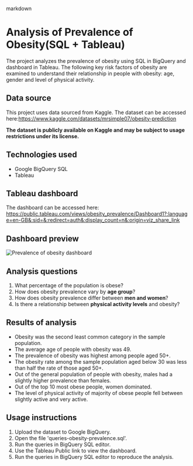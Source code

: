 markdown

# Analysis of Prevalence of Obesity(SQL + Tableau)
The project analyzes the prevalence of obesity using SQL in BigQuery and dashboard in Tableau. The following key risk factors of obesity are examined to understand their relationship in people with obesity: age, gender and level of physical activity.

## Data source
This project uses data sourced from Kaggle. The dataset can be accessed here:https://www.kaggle.com/datasets/mrsimple07/obesity-prediction

**The dataset is publicly available on Kaggle and may be subject to usage restrictions under its license.**

## Technologies used
- Google BigQuery SQL
- Tableau

## Tableau dashboard
The dashboard can be accessed here: https://public.tableau.com/views/obesity_prevalence/Dashboard1?:language=en-GB&:sid=&:redirect=auth&:display_count=n&:origin=viz_share_link

## Dashboard preview
![Prevalence of obesity dashboard](tableau.dashboard)

## Analysis questions
1. What percentage of the population is obese?  
2. How does obesity prevalence vary by **age group**?  
3. How does obesity prevalence differ between **men and women**?  
4. Is there a relationship between **physical activity levels** and obesity?  

## Results of analysis
- Obesity was the second least common category in the sample population.
- The average age of people with obesity was 49.
- The prevalence of obesity was highest among people aged 50+.
- The obesity rate among the sample population aged below 30 was less than half the rate of those aged 50+.
- Out of the general population of people with obesity, males had a slightly higher prevalence than females.
- Out of the top 10 most obese people, women dominated.
- The level of physical activity of majority of obese people fell between slightly active and very active. 

## Usage instructions
1. Upload the dataset to Google BigQuery.  
2. Open the file 'queries-obesity-prevalence.sql'.
3. Run the queries in BigQuery SQL editor.
4. Use the Tableau Public link to view the dashboard.
5. Run the queries in BigQuery SQL editor to reproduce the analysis. 

